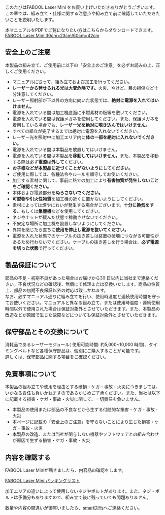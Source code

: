 このたびはFABOOL Laser Mini をお買い上げいただきありがとうございます。この章では、組み立て・仕様に関する注意点や組み立て前に確認していただきたいことを説明いたします。

本マニュアルをPDFでご覧になりたい方はこちらからダウンロードできます。  
[FABOOL Laser Mini 30cm×23cm/60cm×42cm](https://www.smartdiys.com/manual/wp-content/uploads/2020/04/fabool-laser-mini-300-230-pdf.pdf)

## 安全上のご注意
本製品の組み立て、ご使用前に以下の「安全上のご注意」を必ずお読みの上、正しくご使用ください。

- マニュアルに従って、組み立ておよび加工を行ってください。
- <strong>レーザーから発せられる光は大変危険です。</strong>火災、やけど、目の損傷など十分注意してください。
- レーザー照射部が下以外の方向に向いた状態では、<strong>絶対に電源を入れてはいけません。</strong>
- 電源を入れている間は加工機底面に不燃素材の板等を敷いてください。
- 電源を入れている間は保護メガネを使用してください。また、保護メガネを着用している場合でも、<strong>レーザー光を絶対に覗き込んではいけません。</strong>
- すべての組立が完了するまでは絶対に電源を入れないでください。
- レーザー光を照射中に加工エリア内に<strong>体の一部を絶対に入れないでください。</strong>
- 電源を入れている間は本製品を放置してはいけません。
- 電源を入れている間は本製品を<strong>移動してはいけません。</strong>また、本製品を移動する際は必ず<strong>電源は外して</strong>ください。
- <strong>お子様などが本製品に近づくことがないようにしてください。</strong>
- ご使用に際しては、各種法令やルールを順守してお使いください。
- 加工する素材に関して、事前に熱での加工により<strong>有害物質が発生しないことをご確認ください。</strong>
- 本体および電源部分を<strong>ぬらさないでください。</strong>
- <strong>可燃物や引火性物質</strong>を加工機の近くに置かないようにしてください。
- 素材によっては煙やにおいが発生する場合がございます。<strong>十分に換気をする、</strong>もしくは<strong>集塵機</strong>などを使用してください。
- ネジやナットが緩んだ状態で稼動させないでください。
- 不安定な場所に加工機を設置しないようにしてください。
- 異常を感じたら直ちに<strong>使用を停止し電源を抜いてください。</strong>
- 電源を入れた状態でのケーブルの抜き差しは装置の破壊につながる可能性があるため行わないでください。ケーブルの抜き差しを行う場合は、<strong>必ず電源を切った状態</strong>で行ってください。


## 製品保証について
部品の不足・初期不良があった場合はお届けから30 日以内に当社まで連絡ください。不良状況などの確認後、無償にて修理または交換いたします。商品の性質上、部品の初期不良保証以外の対応は致しかねます。  
なお、必ずマニュアル通りに組み立てを行い、使用時温度と連続使用時間を守ってお使いください。マニュアルと異なる組み立て、または使用時温度・連続使用時間以外で使用された場合は保証対象外とさせていただきます。また、本製品の改造などが原因で生じた故障などについても保証対象外とさせていただきます。

## 保守部品とその交換について
消耗品であるレーザーモジュール( 使用可能時間: 約5,000~10,000 時間)、タイミングベルトなど各種保守部品は、個別にご購入することが可能です。  
詳しくは、<a href="https://www.smartdiys.com/manual/fabool-laser-mini-plus-300-230-maintenance-parts/">保守部品</a>に関する項目をご確認ください。

## 免責事項について
本製品の組み立てや使用を理由とする破損・ケガ・事故・火災につきましては、いかなる責任も負いかねますのであらかじめご了承ください。また、当社は以下に記載する損害・ケガ・事故・火災に関して、一切責任を負いません。
- 本製品の使用または部品の不良などから生ずる付随的な損害・ケガ・事故・火災
- 本ページに記載の「安全上のご注意」を守らないことにより生じた損害・ケガ・事故・火災
- 本製品の改造、または当社が関与しない機器やソフトウェアとの組み合わせが原因で生ずる損害・ケガ・事故・火災

## 内容を確認する
FABOOL Laser Miniが届きましたら、内容品の確認をします。

<a href="https://www.smartdiys.com/manual/fabool-laser-mini-plus-300-230-packing-list/" target="_blank">FABOOL Laser Mini パッキングリスト</a>

加工エリアの違いによって使用しないネジやボルトがあります。また、ネジ・ボルトは予備分もありますので、組み立て後に残っていても問題ありません。

数量や内容の間違いが御座いましたら、<a href="https://www.smartdiys.com/contact/" target="_blank">smartDIYs</a>へご連絡ください。
